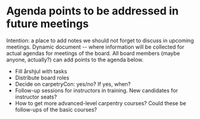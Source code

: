 # Agenda points to be addressed in future meetings
Intention: a place to add notes we should not forget to discuss in upcoming meetings. Dynamic document -- where information will be collected for actual agendas for meetings of the board.
All board members (maybe anyone, actually?) can add points to the agenda below. 

- Fill årshjul with tasks
- Distribute board roles
- Decide on carpetryCon: yes/no? If yes, when?
- Follow-up sessions for instructors in training. New candidates for instructor seats?
- How to get more advanced-level carpentry courses? Could these be follow-ups of the basic courses?
